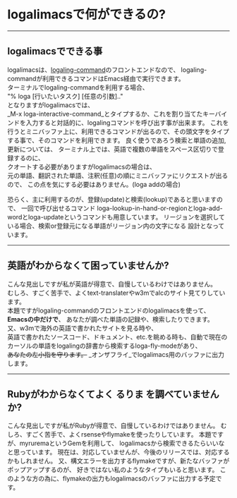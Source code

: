 # logalimacsで何ができるの?
---
## logalimacsでできる事
logalimacsは、[logaling-command](/about.html)のフロントエンドなので、
logaling-commandが利用できるコマンドはEmacs経由で実行できます。  
ターミナルでlogaling-commandを利用する場合、  
"% loga [行いたいタスク] [任意の引数].."  
となりますがlogalimacsでは、  
_M-x loga-interactive-command_とタイプするか、これを割り当てたキーバインドを入力すると対話的に、logalingコマンドを呼び出す事が出来ます。
これを行うとミニバッファ上に、利用できるコマンドが出るので、その頭文字をタイプする事で、そのコマンドを利用できます。
良く使うであろう検索と単語の追加,更新については、
ターミナル上では、英語で複数の単語をスペース区切りで登録するのに、  
クオートする必要がありますがlogalimacsの場合は、  
元の単語、翻訳された単語、注釈(任意)の順にミニバッファにリクエストが出るので、
この点を気にする必要はありません。(loga addの場合)


恐らく、主に利用するのが、登録(update)と検索(lookup)であると思いますので、
一回で呼び出せるコマンド
loga-lookup-in-hand-or-regionとloga-add-wordとloga-updateというコマンドも用意しています。
リージョンを選択している場合、検索or登録元になる単語がリージョン内の文字になる
設計となっています。



---
## 英語がわからなくて困っていませんか?
こんな見出しですが私が英語が得意で、自慢しているわけではありません。  
むしろ、すごく苦手で、よくtext-translaterやw3mでalcのサイト見てりしています。  
本題ですがlogaling-commandのフロントエンドのlogalimacsを使って、  
__Emacsの中だけで__、
あなたが調べた単語の記録や、検索したりできます。  
又、w3mで海外の英語で書かれたサイトを見る時や、  
英語で書かれたソースコード、ドキュメント、etc.を眺める時も、自動で現在のカーソルの単語をlogalingの辞書から検索するloga-fly-modeがあり、  
<strike>あなたの左小指を守ります。</strike>
_オンザフライ_でlogalimacs用のバッファに出力します。


---
## Rubyがわからなくてよく るりま を調べていませんか?
こんな見出しですが私がRubyが得意で、自慢しているわけではありません。
むしろ、すごく苦手で、よくrsenseやflymakeを使ったりしています。
本題ですが、myruremaというGemを利用して、
logalimacsから検索できるたらいいなと思っています。
現在は、対応していませんが、今後のリリースでは、対応するかもしれません。
又、構文エラーを出力するflymakeですが、新たなバッファがポップアップするのが、
好きではない私のようなタイプもいると思います。
このような方の為に、flymakeの出力もlogalimacsのバッファに出力する予定です。


